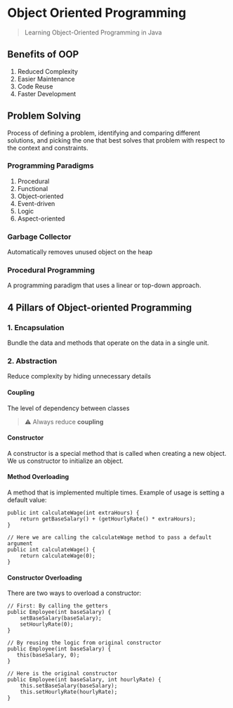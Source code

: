 # Object Oriented Programming 

> Learning Object-Oriented Programming in Java

## Benefits of OOP

1. Reduced Complexity
2. Easier Maintenance
3. Code Reuse
4. Faster Development

## Problem Solving 

Process of defining a problem, identifying and comparing different solutions, 
and picking the one that best solves that problem with respect to the context and constraints.

### Programming Paradigms 

1. Procedural
2. Functional
3. Object-oriented
4. Event-driven
5. Logic
6. Aspect-oriented

### Garbage Collector

Automatically removes unused object on the heap

### Procedural Programming 

A programming paradigm that uses a linear or top-down approach.

## 4 Pillars of Object-oriented Programming

### 1. Encapsulation

Bundle the data and methods that operate on the data in a single unit.


### 2. Abstraction

Reduce complexity by hiding unnecessary details

#### Coupling

The level of dependency between classes

> :warning: Always reduce **coupling**

#### Constructor 

A constructor is a special method that is called when creating a new object. We us constructor to initialize an object.


#### Method Overloading

A method that is implemented multiple times. Example of usage is setting a default value:

```
public int calculateWage(int extraHours) {
    return getBaseSalary() + (getHourlyRate() * extraHours);
}

// Here we are calling the calculateWage method to pass a default argument 
public int calculateWage() {
    return calculateWage(0);
}
```

#### Constructor Overloading

There are two ways to overload a constructor:

```
// First: By calling the getters
public Employee(int baseSalary) {
    setBaseSalary(baseSalary);
    setHourlyRate(0);
}

// By reusing the logic from original constructor 
public Employee(int baseSalary) {
   this(baseSalary, 0);
}

// Here is the original constructor
public Employee(int baseSalary, int hourlyRate) {
    this.setBaseSalary(baseSalary);
    this.setHourlyRate(hourlyRate);
}
```




